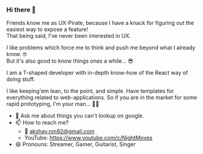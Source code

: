 ### Hi there 👋

<!--
**akshay-nm/akshay-nm** is a ✨ _special_ ✨ repository because its `README.md` (this file) appears on your GitHub profile.

Here are some ideas to get you started:
- ⚡ Fun fact: ...
-->
Friends know me as UX-Pirate, because I have a knack for figuring out the easiest way to expose a feature!  
That being said, I've never been interested in UX. 

I like problems which force me to think and push me beyond what I already know. 🤓  
But it's also good to know things ones a while... 😎

I am a T-shaped developer with in-depth know-how of the React way of doing stuff. 

I like keeping'em lean, to the point, and simple. 
Have templates for everything related to web-applications. 
So if you are in the market for some rapid prototyping, I'm your man... 🏋️‍♂️

- 💬 Ask me about things you can't lookup on google.
- 📫 How to reach me?
  - 📧 akshay.nm92@gmail.com 
  - YouTube: https://www.youtube.com/c/NightMoves
- 😄 Pronouns: Streamer, Gamer, Guitarist, Singer
